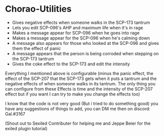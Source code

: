 # Chorao-Utilities
- Gives negative effects when someone walks in the SCP-173 tantrum
- Lets you edit SCP-096's AHP and maximum life when it's in rage
- Makes a message appear for SCP-096 when he goes into rage
- Makes a message appear for the SCP-096 when he's calming down
- A message also appears for those who looked at the SCP-096 and gives them the effect of panic
- A message appears that the person is being corroded when stepping on the SCP-173 tantrum
- Gives the coke effect to the SCP-173 and edit the intensity

Everything I mentioned above is configurable (minus the panic effect, the effect of the SCP-207 that the SCP-173 gets when it puts a tantrum and the negative effects of when someone walks in its tantrum. The only thing you can configure from these Effects is time and the intensity of the SCP-207 effect but if you want I can try to make you change the effects too)

I know that the code is not very good (But i tried to do something good)
you have any suggestions of things to add, you can DM me then on discord: Gal.#3167

(Shout out to Sexiled Contributer for helping me and Jeppe Beier for the exiled plugin tutorial)
